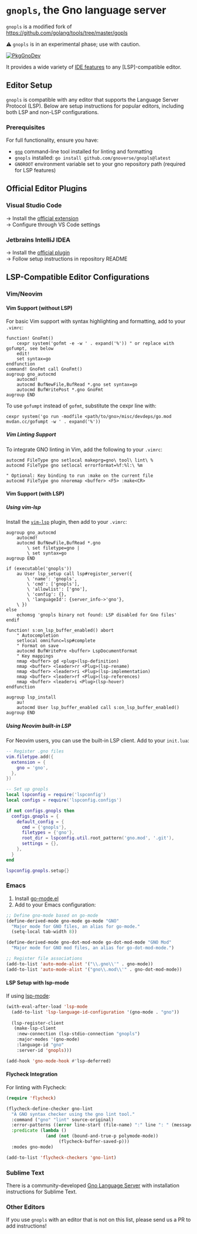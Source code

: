 # `gnopls`, the Gno language server

`gnopls` is a modified fork of https://github.com/golang/tools/tree/master/gopls

⚠️  `gnopls` is in an experimental phase; use with caution.

[![PkgGnoDev](https://pkg.go.dev/badge/github.com/gnoverse/gnopls)](https://pkg.go.dev/github.com/gnoverse/gnopls)

It provides a wide variety of [IDE features](doc/features/README.md) to any [LSP]-compatible editor.

## Editor Setup

`gnopls` is compatible with any editor that supports the Language Server Protocol (LSP). Below are setup instructions for popular editors, including both LSP and non-LSP configurations.

### Prerequisites

For full functionality, ensure you have:
- [`gno`](https://github.com/gnolang/gno) command-line tool installed for linting and formatting
- `gnopls` installed: `go install github.com/gnoverse/gnopls@latest`
- `GNOROOT` environment variable set to your gno repository path (required for LSP features)

## Official Editor Plugins

### Visual Studio Code
→ Install the [official extension](https://github.com/gnoverse/vscode-gno)  
→ Configure through VS Code settings

### Jetbrains IntelliJ IDEA
→ Install the [official plugin](https://github.com/gnoverse/intellij-gno)  
→ Follow setup instructions in repository README

## LSP-Compatible Editor Configurations

### Vim/Neovim

#### Vim Support (without LSP)

For basic Vim support with syntax highlighting and formatting, add to your `.vimrc`:

```vim
function! GnoFmt()
	cexpr system('gofmt -e -w ' . expand('%')) " or replace with gofumpt, see below
	edit!
	set syntax=go
endfunction
command! GnoFmt call GnoFmt()
augroup gno_autocmd
	autocmd!
	autocmd BufNewFile,BufRead *.gno set syntax=go
	autocmd BufWritePost *.gno GnoFmt
augroup END
```

To use `gofumpt` instead of `gofmt`, substitute the cexpr line with:
```vim
cexpr system('go run -modfile <path/to/gno>/misc/devdeps/go.mod mvdan.cc/gofumpt -w ' . expand('%'))
```

##### Vim Linting Support

To integrate GNO linting in Vim, add the following to your `.vimrc`:

```vim
autocmd FileType gno setlocal makeprg=gno\ tool\ lint\ %
autocmd FileType gno setlocal errorformat=%f:%l:\ %m

" Optional: Key binding to run :make on the current file
autocmd FileType gno nnoremap <buffer> <F5> :make<CR>
```

#### Vim Support (with LSP)

##### Using vim-lsp

Install the [`vim-lsp`](https://github.com/prabirshrestha/vim-lsp) plugin, then add to your `.vimrc`:

```vim
augroup gno_autocmd
    autocmd!
    autocmd BufNewFile,BufRead *.gno
        \ set filetype=gno |
        \ set syntax=go
augroup END

if (executable('gnopls'))
    au User lsp_setup call lsp#register_server({
        \ 'name': 'gnopls',
        \ 'cmd': ['gnopls'],
        \ 'allowlist': ['gno'],
        \ 'config': {},
        \ 'languageId': {server_info->'gno'},
    \ })
else
    echomsg 'gnopls binary not found: LSP disabled for Gno files'
endif

function! s:on_lsp_buffer_enabled() abort
    " Autocompletion
    setlocal omnifunc=lsp#complete
    " Format on save
    autocmd BufWritePre <buffer> LspDocumentFormat
    " Key mappings
    nmap <buffer> gd <plug>(lsp-definition)
    nmap <buffer> <leader>rr <Plug>(lsp-rename)
    nmap <buffer> <leader>ri <Plug>(lsp-implementation)
    nmap <buffer> <leader>rf <Plug>(lsp-references)
    nmap <buffer> <leader>i <Plug>(lsp-hover)
endfunction

augroup lsp_install
    au!
    autocmd User lsp_buffer_enabled call s:on_lsp_buffer_enabled()
augroup END
```

##### Using Neovim built-in LSP

For Neovim users, you can use the built-in LSP client. Add to your `init.lua`:

```lua
-- Register .gno files
vim.filetype.add({
  extension = {
    gno = 'gno',
  },
})

-- Set up gnopls
local lspconfig = require('lspconfig')
local configs = require('lspconfig.configs')

if not configs.gnopls then
  configs.gnopls = {
    default_config = {
      cmd = {'gnopls'},
      filetypes = {'gno'},
      root_dir = lspconfig.util.root_pattern('gno.mod', '.git'),
      settings = {},
    },
  }
end

lspconfig.gnopls.setup{}
```

### Emacs

1. Install [go-mode.el](https://github.com/dominikh/go-mode.el)
2. Add to your Emacs configuration:

```lisp
;; Define gno-mode based on go-mode
(define-derived-mode gno-mode go-mode "GNO"
  "Major mode for GNO files, an alias for go-mode."
  (setq-local tab-width 8))

(define-derived-mode gno-dot-mod-mode go-dot-mod-mode "GNO Mod"
  "Major mode for GNO mod files, an alias for go-dot-mod-mode.")

;; Register file associations
(add-to-list 'auto-mode-alist '("\\.gno\\'" . gno-mode))
(add-to-list 'auto-mode-alist '("gno\\.mod\\'" . gno-dot-mod-mode))
```

#### LSP Setup with lsp-mode

If using [lsp-mode](https://github.com/emacs-lsp/lsp-mode):

```lisp
(with-eval-after-load 'lsp-mode
  (add-to-list 'lsp-language-id-configuration '(gno-mode . "gno"))
  
  (lsp-register-client
   (make-lsp-client
    :new-connection (lsp-stdio-connection "gnopls")
    :major-modes '(gno-mode)
    :language-id "gno"
    :server-id 'gnopls)))

(add-hook 'gno-mode-hook #'lsp-deferred)
```

#### Flycheck Integration

For linting with Flycheck:

```lisp
(require 'flycheck)

(flycheck-define-checker gno-lint
  "A GNO syntax checker using the gno lint tool."
  :command ("gno" "lint" source-original)
  :error-patterns ((error line-start (file-name) ":" line ": " (message) " (code=" (id (one-or-more digit)) ")." line-end))
  :predicate (lambda ()
               (and (not (bound-and-true-p polymode-mode))
                    (flycheck-buffer-saved-p)))
  :modes gno-mode)

(add-to-list 'flycheck-checkers 'gno-lint)
```

### Sublime Text

There is a community-developed [Gno Language Server](https://github.com/jdkato/gnols) with installation instructions for Sublime Text.

### Other Editors

If you use `gnopls` with an editor that is not on this list, please send us a PR to add instructions!
